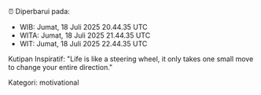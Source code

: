 ⏰ Diperbarui pada:
- WIB: Jumat, 18 Juli 2025 20.44.35 UTC
- WITA: Jumat, 18 Juli 2025 21.44.35 UTC
- WIT: Jumat, 18 Juli 2025 22.44.35 UTC

Kutipan Inspiratif:
"Life is like a steering wheel, it only takes one small move to change your entire direction."


Kategori: motivational


